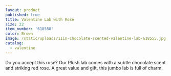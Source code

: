 ```yaml
---
layout: product
published: true
title: Valentine Lab with Rose
size: 22
item_number: '618558'
color: Brown
image: /static/uploads/11in-chocolate-scented-valentine-lab-618555.jpg
catalog:
  - valentine
---
```

Do you accept this rose? Our Plush lab comes with a subtle chocolate scent and striking red rose. A great value and gift, this jumbo lab is full of charm.
